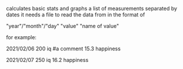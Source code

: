 calculates basic stats and graphs a list of measurements separated by dates
it needs a file to read the data from in the format of

"year"/"month"/"day"
"value" "name of value"


for example:

2021/02/06
200 iq
#a comment
15.3 happiness

2021/02/07
250 iq
16.2 happiness